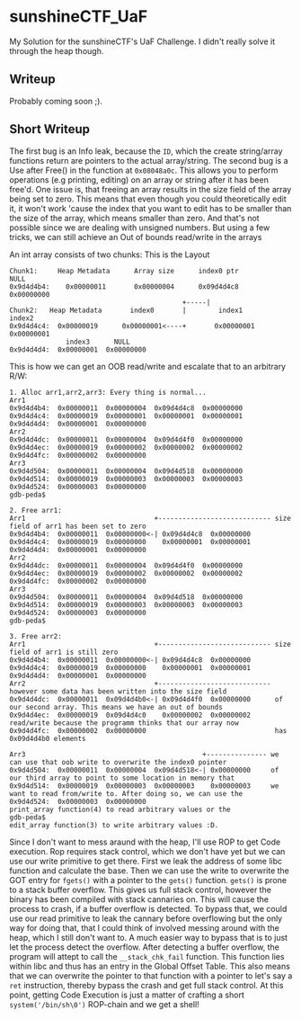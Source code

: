 # sunshineCTF_UaF
My Solution for the sunshineCTF's UaF Challenge. I didn't really solve it through the heap though.

## Writeup 
Probably coming soon ;).

## Short Writeup
The first bug is an Info leak, because the `ID`, which the create string/array functions return are pointers to the actual array/string. 
The second bug is a Use after Free() in the function at `0x08048a0c`. This allows you to perform operations (e.g printing, editing) on an array or string after it has been free'd. One issue is, that freeing an array results in the size field of the array being set to zero.
This means that even though you could theoretically edit it, it won't work 'cause the index that you want to edit has to be smaller than the size of the array, which means smaller than zero. And that's not possible since we are dealing with unsigned numbers. But using a few tricks, we can still achieve an Out of bounds read/write in the arrays

An int array consists of two chunks:
This is the Layout
```
Chunk1:     Heap Metadata      Array size      index0 ptr                NULL
0x9d4d4b4:    0x00000011       0x00000004      0x09d4d4c8             0x00000000
                                           +-----|
Chunk2:   Heap Metadata       index0       |        index1         index2
0x9d4d4c4:  0x00000019      0x00000001<----+       0x00000001      0x00000001
              index3      NULL
0x9d4d4d4:  0x00000001  0x00000000
```
This is how we can get an OOB read/write and escalate that to an arbitrary R/W:
```
1. Alloc arr1,arr2,arr3: Every thing is normal...
Arr1
0x9d4d4b4:  0x00000011  0x00000004  0x09d4d4c8  0x00000000
0x9d4d4c4:  0x00000019  0x00000001  0x00000001  0x00000001
0x9d4d4d4:  0x00000001  0x00000000
Arr2
0x9d4d4dc:  0x00000011  0x00000004  0x09d4d4f0  0x00000000
0x9d4d4ec:  0x00000019  0x00000002  0x00000002  0x00000002
0x9d4d4fc:  0x00000002  0x00000000
Arr3
0x9d4d504:  0x00000011  0x00000004  0x09d4d518  0x00000000
0x9d4d514:  0x00000019  0x00000003  0x00000003  0x00000003
0x9d4d524:  0x00000003  0x00000000
gdb-peda$

2. Free arr1:
Arr1                                +---------------------------- size field of arr1 has been set to zero
0x9d4d4b4:  0x00000011  0x00000000<-| 0x09d4d4c8  0x00000000
0x9d4d4c4:  0x00000019  0x00000000    0x00000001  0x00000001
0x9d4d4d4:  0x00000001  0x00000000
Arr2
0x9d4d4dc:  0x00000011  0x00000004  0x09d4d4f0  0x00000000
0x9d4d4ec:  0x00000019  0x00000002  0x00000002  0x00000002
0x9d4d4fc:  0x00000002  0x00000000
Arr3
0x9d4d504:  0x00000011  0x00000004  0x09d4d518  0x00000000
0x9d4d514:  0x00000019  0x00000003  0x00000003  0x00000003
0x9d4d524:  0x00000003  0x00000000
gdb-peda$

3. Free arr2:
Arr1                                +---------------------------- size field of arr1 is still zero
0x9d4d4b4:  0x00000011  0x00000000<-| 0x09d4d4c8  0x00000000
0x9d4d4c4:  0x00000019  0x00000000    0x00000001  0x00000001
0x9d4d4d4:  0x00000001  0x00000000
Arr2                                +---------------------------- however some data has been written into the size field
0x9d4d4dc:  0x00000011  0x09d4d4b0<-| 0x09d4d4f0  0x00000000      of our second array. This means we have an out of bounds
0x9d4d4ec:  0x00000019  0x09d4d4c0    0x00000002  0x00000002      read/write because the programm thinks that our array now 
0x9d4d4fc:  0x00000002  0x00000000                                has 0x09d4d4b0 elements

Arr3                                            +--------------- we can use that oob write to overwrite the index0 pointer
0x9d4d504:  0x00000011  0x00000004  0x09d4d518<-| 0x00000000     of our third array to point to some location in memory that
0x9d4d514:  0x00000019  0x00000003  0x00000003    0x00000003     we want to read from/write to. After doing so, we can use the
0x9d4d524:  0x00000003  0x00000000                               print_array function(4) to read arbitrary values or the 
gdb-peda$                                                        edit_array function(3) to write arbitrary values :D.
```

Since I don't want to mess araund with the heap, I'll use ROP to get Code execution. Rop requires stack control, which we don't
have yet but we can use our write primitive to get there. First we leak the address of some libc function and calculate the
base. Then we can use the write to overwrite the GOT entry for `fgets()` with a pointer to the `gets()` function. `gets()` is prone to a stack buffer overflow. This gives us full stack control, however the binary has been compiled with stack cannaries on.
This will cause the process to crash, if a buffer overflow is detected. To bypass that, we could use our read primitive
to leak the cannary before overflowing but the only way for doing that, that I could think of involved messing around with the heap, which I still don't want to. A much easier way to bypass that is to just let the process detect the overflow. After 
detecting a buffer overflow, the program will attept to call the `__stack_chk_fail` function. This function lies within libc 
and thus has an entry in the Global Offset Table. This also means that we can overwrite the pointer to that function with a
pointer to let's say a `ret` instruction, thereby bypass the crash and get full stack control. At this point, getting Code
Execution is just a matter of crafting a short `system('/bin/sh\0')` ROP-chain and we get a shell!
